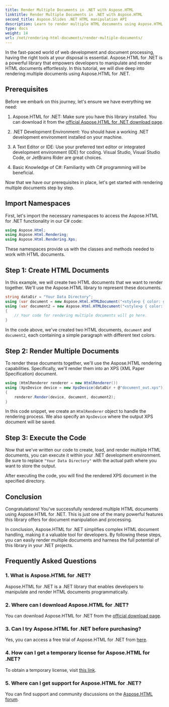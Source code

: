 ```yaml
---
title: Render Multiple Documents in .NET with Aspose.HTML
linktitle: Render Multiple Documents in .NET with Aspose.HTML
second_title: Aspose.Slides .NET HTML manipulation API
description: Learn to render multiple HTML documents using Aspose.HTML for .NET. Boost your document processing capabilities with this powerful library.
type: docs
weight: 14
url: /net/rendering-html-documents/render-multiple-documents/
---
```

In the fast-paced world of web development and document processing, having the right tools at your disposal is essential. Aspose.HTML for .NET is a powerful library that empowers developers to manipulate and render HTML documents effortlessly. In this tutorial, we will dive deep into rendering multiple documents using Aspose.HTML for .NET.

## Prerequisites

Before we embark on this journey, let's ensure we have everything we need:

1. Aspose.HTML for .NET: Make sure you have this library installed. You can download it from the [official Aspose.HTML for .NET download page](https://releases.aspose.com/html/net/).

2. .NET Development Environment: You should have a working .NET development environment installed on your machine.

3. A Text Editor or IDE: Use your preferred text editor or integrated development environment (IDE) for coding. Visual Studio, Visual Studio Code, or JetBrains Rider are great choices.

4. Basic Knowledge of C#: Familiarity with C# programming will be beneficial.

Now that we have our prerequisites in place, let's get started with rendering multiple documents step by step.

## Import Namespaces

First, let's import the necessary namespaces to access the Aspose.HTML for .NET functionality in our C# code:

```csharp
using Aspose.Html;
using Aspose.Html.Rendering;
using Aspose.Html.Rendering.Xps;
```

These namespaces provide us with the classes and methods needed to work with HTML documents.

## Step 1: Create HTML Documents

In this example, we will create two HTML documents that we want to render together. We'll use the Aspose.HTML library to represent these documents.

```csharp
string dataDir = "Your Data Directory";
using (var document = new Aspose.Html.HTMLDocument("<style>p { color: green; }</style><p>my first paragraph</p>", @"c:\work\"))
using (var document2 = new Aspose.Html.HTMLDocument("<style>p { color: blue; }</style><p>my first paragraph</p>", @"c:\work\"))
{
    // Your code for rendering multiple documents will go here.
}
```

In the code above, we've created two HTML documents, `document` and `document2`, each containing a simple paragraph with different text colors.

## Step 2: Render Multiple Documents

To render these documents together, we'll use the Aspose.HTML rendering capabilities. Specifically, we'll render them into an XPS (XML Paper Specification) document.

```csharp
using (HtmlRenderer renderer = new HtmlRenderer())
using (XpsDevice device = new XpsDevice(dataDir + @"document_out.xps"))
{
    renderer.Render(device, document, document2);
}
```

In this code snippet, we create an `HtmlRenderer` object to handle the rendering process. We also specify an `XpsDevice` where the output XPS document will be saved.

## Step 3: Execute the Code

Now that we've written our code to create, load, and render multiple HTML documents, you can execute it within your .NET development environment. Be sure to replace `"Your Data Directory"` with the actual path where you want to store the output.

After executing the code, you will find the rendered XPS document in the specified directory.

## Conclusion
Congratulations! You've successfully rendered multiple HTML documents using Aspose.HTML for .NET. This is just one of the many powerful features this library offers for document manipulation and processing.

In conclusion, Aspose.HTML for .NET simplifies complex HTML document handling, making it a valuable tool for developers. By following these steps, you can easily render multiple documents and harness the full potential of this library in your .NET projects.

## Frequently Asked Questions

### 1. What is Aspose.HTML for .NET?
Aspose.HTML for .NET is a .NET library that enables developers to manipulate and render HTML documents programmatically.

### 2. Where can I download Aspose.HTML for .NET?
You can download Aspose.HTML for .NET from the [official download page](https://releases.aspose.com/html/net/).

### 3. Can I try Aspose.HTML for .NET before purchasing?
Yes, you can access a free trial of Aspose.HTML for .NET from [here](https://releases.aspose.com/).

### 4. How can I get a temporary license for Aspose.HTML for .NET?
To obtain a temporary license, visit [this link](https://purchase.aspose.com/temporary-license/).

### 5. Where can I get support for Aspose.HTML for .NET?
You can find support and community discussions on the [Aspose.HTML forum](https://forum.aspose.com/).

